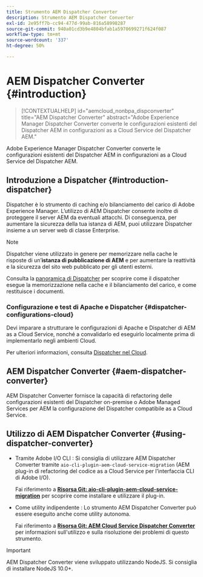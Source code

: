 ```yaml
---
title: Strumento AEM Dispatcher Converter
description: Strumento AEM Dispatcher Converter
exl-id: 2e95ff7b-cc94-477d-99ab-816a58998287
source-git-commit: 940a01cd3b9e4804bfab1a5970699271f624f087
workflow-type: tm+mt
source-wordcount: '337'
ht-degree: 50%

---
```


# AEM Dispatcher Converter {#introduction}

>[!CONTEXTUALHELP]
>id="aemcloud_nonbpa_dispconverter"
>title="AEM Dispatcher Converter"
>abstract="Adobe Experience Manager Dispatcher Converter converte le configurazioni esistenti del Dispatcher AEM in configurazioni as a Cloud Service del Dispatcher AEM."

Adobe Experience Manager Dispatcher Converter converte le configurazioni esistenti del Dispatcher AEM in configurazioni as a Cloud Service del Dispatcher AEM.

## Introduzione a Dispatcher {#introduction-dispatcher}

Dispatcher è lo strumento di caching e/o bilanciamento del carico di Adobe Experience Manager. L’utilizzo di AEM Dispatcher consente inoltre di proteggere il server AEM da eventuali attacchi. Di conseguenza, per aumentare la sicurezza della tua istanza di AEM, puoi utilizzare Dispatcher insieme a un server web di classe Enterprise.

>[!NOTE]
>Dispatcher viene utilizzato in genere per memorizzare nella cache le risposte di un’**istanza di pubblicazione di AEM** e per aumentare la reattività e la sicurezza del sito web pubblicato per gli utenti esterni.

Consulta la [panoramica di Dispatcher](https://experienceleague.adobe.com/docs/experience-manager-dispatcher/using/dispatcher.html?lang=it) per scoprire come il dispatcher esegue la memorizzazione nella cache e il bilanciamento del carico, e come restituisce i documenti.

### Configurazione e test di Apache e Dispatcher {#dispatcher-configurations-cloud}

Devi imparare a strutturare le configurazioni di Apache e Dispatcher di AEM as a Cloud Service, nonché a convalidarlo ed eseguirlo localmente prima di implementarlo negli ambienti Cloud.

Per ulteriori informazioni, consulta [Dispatcher nel Cloud](https://experienceleague.adobe.com/docs/experience-manager-cloud-service/implementing/content-delivery/disp-overview.html?lang=it).

## AEM Dispatcher Converter {#aem-dispatcher-converter}

AEM Dispatcher Converter fornisce la capacità di refactoring delle configurazioni esistenti del Dispatcher on-premise o Adobe Managed Services per AEM la configurazione del Dispatcher compatibile as a Cloud Service.

## Utilizzo di AEM Dispatcher Converter {#using-dispatcher-converter}

* Tramite Adobe I/O CLI : Si consiglia di utilizzare AEM Dispatcher Converter tramite `aio-cli-plugin-aem-cloud-service-migration` (AEM plug-in di refactoring del codice as a Cloud Service per l’interfaccia CLI di Adobe I/O).

   Fai riferimento a **[Risorsa Git: aio-cli-plugin-aem-cloud-service-migration](https://github.com/adobe/aio-cli-plugin-aem-cloud-service-migration#introduction)** per scoprire come installare e utilizzare il plug-in.

* Come utility indipendente : Lo strumento AEM Dispatcher Converter può essere eseguito anche come utility autonoma.

   Fai riferimento a **[Risorsa Git: AEM Cloud Service Dispatcher Converter](https://github.com/adobe/aem-cloud-service-source-migration/tree/master/packages/dispatcher-converter)** per informazioni sull&#39;utilizzo e sulla risoluzione dei problemi di questo strumento.

>[!IMPORTANT]
>AEM Dispatcher Converter viene sviluppato utilizzando NodeJS. Si consiglia di installare NodeJS 10.0+.
